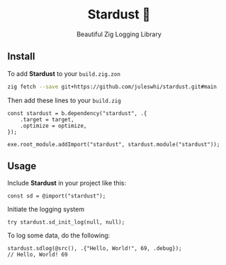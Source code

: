 <div align="center">

# Stardust 🌠

Beautiful Zig Logging Library

</div>

## Install

To add **Stardust** to your `build.zig.zon`

```sh
zig fetch --save git+https://github.com/juleswhi/stardust.git#main
```

Then add these lines to your `build.zig`

```zig
const stardust = b.dependency("stardust", .{
    .target = target,
    .optimize = optimize,
});

exe.root_module.addImport("stardust", stardust.module("stardust"));
```

## Usage

Include **Stardust** in your project like this:

```zig
const sd = @import("stardust");
```

Initiate the logging system

```zig
try stardust.sd_init_log(null, null);
```

To log some data, do the following:

```zig
stardust.sdlog(@src(), .{"Hello, World!", 69, .debug});
// Hello, World! 69
```
